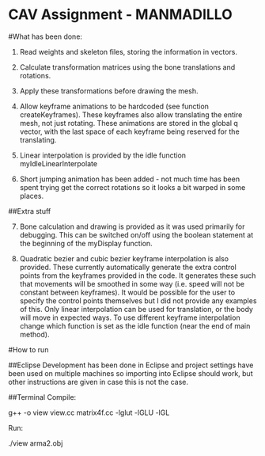 CAV Assignment - MANMADILLO
===

#What has been done:
1) Read weights and skeleton files, storing the information in vectors.

2) Calculate transformation matrices using the bone translations and rotations.

3) Apply these transformations before drawing the mesh.

4) Allow keyframe animations to be hardcoded (see function createKeyframes). These keyframes also allow translating the entire mesh, not just rotating. These animations are stored in the global q vector, with the last space of each keyframe being reserved for the translating.

5) Linear interpolation is provided by the idle function myIdleLinearInterpolate

6) Short jumping animation has been added - not much time has been spent trying get the correct rotations so it looks a bit warped in some places.

##Extra stuff

7) Bone calculation and drawing is provided as it was used primarily for debugging. This can be switched on/off using the boolean statement at the beginning of the myDisplay function.

8) Quadratic bezier and cubic bezier keyframe interpolation is also provided. These currently automatically generate the extra control points from the keyframes provided in the code. It generates these such that movements will be smoothed in some way (i.e. speed will not be constant between keyframes). It would be possible for the user to specify the control points themselves but I did not provide any examples of this. Only linear interpolation can be used for translation, or the body will move in expected ways.
To use different keyframe interpolation change which function is set as the idle function (near the end of main method).

#How to run

##Eclipse
Development has been done in Eclipse and project settings have been used on multiple machines so importing into Eclipse should work, but other instructions are given in case this is not the case.

##Terminal
Compile:

g++ -o view view.cc matrix4f.cc -lglut -lGLU -lGL

Run:

./view arma2.obj

